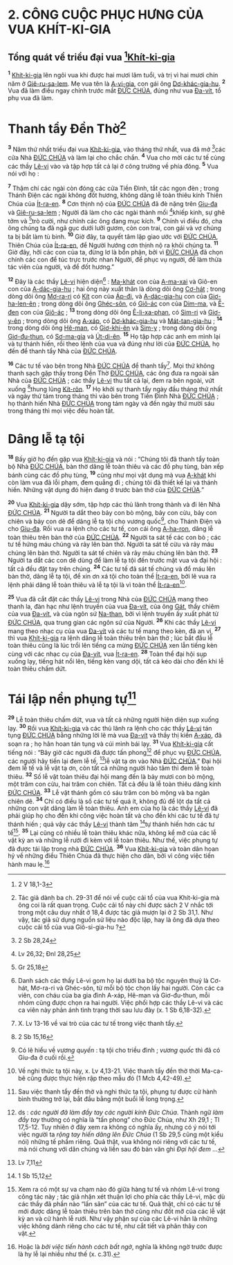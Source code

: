 # 2. CÔNG CUỘC PHỤC HƯNG CỦA VUA KHÍT-KI-GIA

## Tổng quát về triều đại vua [^1@-0d413d0b-9e3a-4adb-be2c-6773b8d31c45][Khít-ki-gia]()
<sup><b>1</b></sup> [Khít-ki-gia]() lên ngôi vua khi được hai mươi lăm tuổi, và trị vì hai mươi chín năm ở [Giê-ru-sa-lem](). Mẹ vua tên là [A-vi-gia](), con gái ông [Dơ-khác-gia-hu](). <sup><b>2</b></sup> Vua đã làm điều ngay chính trước mắt [ĐỨC CHÚA](), đúng như vua [Đa-vít](), tổ phụ vua đã làm.


# Thanh tẩy Đền Thờ[^1-0d413d0b-9e3a-4adb-be2c-6773b8d31c45]
<sup><b>3</b></sup> Năm thứ nhất triều đại vua [Khít-ki-gia](), vào tháng thứ nhất, vua đã mở [^2@-0d413d0b-9e3a-4adb-be2c-6773b8d31c45]các cửa Nhà [ĐỨC CHÚA]() và làm lại cho chắc chắn. <sup><b>4</b></sup> Vua cho mời các tư tế cùng các thầy [Lê-vi]() vào và tập hợp tất cả lại ở công trường về phía đông. <sup><b>5</b></sup> Vua nói với họ :

<sup><b>7</b></sup> Thậm chí các ngài còn đóng các cửa Tiền Đình, tắt các ngọn đèn ; trong Thánh Điện các ngài không đốt hương, không dâng lễ toàn thiêu kính Thiên Chúa của [Ít-ra-en](). <sup><b>8</b></sup> Cơn thịnh nộ của [ĐỨC CHÚA]() đã đè nặng trên [Giu-đa]() và [Giê-ru-sa-lem]() ; Người đã làm cho các ngài thành mối [^3@-0d413d0b-9e3a-4adb-be2c-6773b8d31c45]khiếp kinh, sự ghê tởm và [^4@-0d413d0b-9e3a-4adb-be2c-6773b8d31c45]trò cười, như chính các ông đang mục kích. <sup><b>9</b></sup> Chính vì điều đó, cha ông chúng ta đã ngã gục dưới lưỡi gươm, còn con trai, con gái và vợ chúng ta bị bắt làm tù binh. <sup><b>10</b></sup> Giờ đây, ta quyết tâm lập giao ước với [ĐỨC CHÚA](), Thiên Chúa của [Ít-ra-en](), để Người hướng cơn thịnh nộ ra khỏi chúng ta. <sup><b>11</b></sup> Giờ đây, hỡi các con của ta, đừng lơ là bổn phận, bởi vì [ĐỨC CHÚA]() đã chọn chính các con để túc trực trước nhan Người, để phục vụ người, để làm thừa tác viên của người, và để đốt hương.”

<sup><b>12</b></sup> Đây là các thầy [Lê-vi]() hiện diện[^3-0d413d0b-9e3a-4adb-be2c-6773b8d31c45] : [Ma-khát]() con của [A-ma-xai]() và Giô-en con của [A-dác-gia-hu]() ; hai ông này xuất thân là dòng dõi ông [Cơ-hát]() ; trong dòng dõi ông [Mơ-ra-ri]() có [Kít]() con của [Áp-đi](), và [A-dác-gia-hu]() con của [Giơ-ha-len-ên]() ; trong dòng dõi ông [Ghéc-sôn](), có [Giô-ác]() con của [Dim-ma](), và [Ê-đen]() con của [Giô-ác]() ; <sup><b>13</b></sup> trong dòng dõi ông [Ê-li-xa-phan](), có [Sim-ri]() và [Giơ-y-ên]() ; trong dòng dõi ông [A-xáp](), có [Dơ-khác-gia-hu]() và [Mát-tan-gia-hu]() ; <sup><b>14</b></sup> trong dòng dõi ông [Hê-man](), có [Giơ-khi-ên]() và [Sim-y]() ; trong dòng dõi ông [Giơ-đu-thun](), có [Sơ-ma-gia]() và [Út-di-ên](). <sup><b>15</b></sup> Họ tập hợp các anh em mình lại và tự thánh hiến, rồi theo lệnh của vua và đúng như lời của [ĐỨC CHÚA](), họ đến để thanh tẩy Nhà của [ĐỨC CHÚA]().

<sup><b>16</b></sup> Các tư tế vào bên trong Nhà [ĐỨC CHÚA]() để thanh tẩy[^4-0d413d0b-9e3a-4adb-be2c-6773b8d31c45]. Mọi thứ không thanh sạch gặp thấy trong Đền Thờ [ĐỨC CHÚA](), các ông đưa ra ngoài sân Nhà của [ĐỨC CHÚA]() ; các thầy [Lê-vi]() thu tất cả lại, đem ra bên ngoài, vứt xuống [^5@-0d413d0b-9e3a-4adb-be2c-6773b8d31c45]thung lũng [Kít-rôn](). <sup><b>17</b></sup> Họ khởi sự thanh tẩy ngày đầu tháng thứ nhất và ngày thứ tám trong tháng thì vào bên trong Tiền Đình Nhà [ĐỨC CHÚA]() ; họ thánh hiến Nhà [ĐỨC CHÚA]() trong tám ngày và đến ngày thứ mười sáu trong tháng thì mọi việc đều hoàn tất.


# Dâng lễ tạ tội
<sup><b>18</b></sup> Bấy giờ họ đến gặp vua [Khít-ki-gia]() và nói : “Chúng tôi đã thanh tẩy toàn bộ Nhà [ĐỨC CHÚA](), bàn thờ dâng lễ toàn thiêu và các đồ phụ tùng, bàn xếp bánh cùng các đồ phụ tùng, <sup><b>19</b></sup> cũng như mọi vật dụng mà vua [A-khát]() khi còn làm vua đã lỗi phạm, đem quẳng đi ; chúng tôi đã thiết kế lại và thánh hiến. Những vật dụng đó hiện đang ở trước bàn thờ của [ĐỨC CHÚA]().”

<sup><b>20</b></sup> Vua [Khít-ki-gia]() dậy sớm, tập hợp các thủ lãnh trong thành và đi lên Nhà [ĐỨC CHÚA](). <sup><b>21</b></sup> Người ta dắt theo bảy con bò mộng, bảy con cừu, bảy con chiên và bảy con dê để dâng lễ tạ tội cho vương quốc[^5-0d413d0b-9e3a-4adb-be2c-6773b8d31c45], cho Thánh Điện và cho [Giu-đa](). Rồi vua ra lệnh cho các tư tế, con cái ông [A-ha-ron](), dâng lễ toàn thiêu trên bàn thờ của [ĐỨC CHÚA](). <sup><b>22</b></sup> Người ta sát tế các con bò ; các tư tế hứng máu chúng và rảy lên bàn thờ. Người ta sát tế cừu và rảy máu chúng lên bàn thờ. Người ta sát tế chiên và rảy máu chúng lên bàn thờ. <sup><b>23</b></sup> Người ta dắt các con dê dùng để làm lễ tạ tội đến trước mặt vua và đại hội : tất cả đều đặt tay trên chúng. <sup><b>24</b></sup> Các tư tế đã sát tế chúng và đổ máu lên bàn thờ, dâng lễ tạ tội, để xin ơn xá tội cho toàn thể [Ít-ra-en](), bởi lẽ vua ra lệnh phải dâng lễ toàn thiêu và lễ tạ tội là vì toàn thể [Ít-ra-en]()[^6-0d413d0b-9e3a-4adb-be2c-6773b8d31c45].

<sup><b>25</b></sup> Vua đã cắt đặt các thầy [Lê-vi]() trong Nhà của [ĐỨC CHÚA]() mang theo thanh la, đàn hạc như lệnh truyền của vua [Đa-vít](), của ông [Gát](), thầy chiêm của vua [Đa-vít](), và của ngôn sứ [Na-than](), bởi vì lệnh truyền ấy xuất phát từ [ĐỨC CHÚA](), qua trung gian các ngôn sứ của Người. <sup><b>26</b></sup> Khi các thầy [Lê-vi]() mang theo nhạc cụ của vua [Đa-vít]() và các tư tế mang theo kèn, đã an vị, <sup><b>27</b></sup> thì vua [Khít-ki-gia]() ra lệnh dâng lễ toàn thiêu trên bàn thờ ; lúc bắt đầu lễ toàn thiêu cũng là lúc trổi lên tiếng ca mừng [ĐỨC CHÚA]() xen lẫn tiếng kèn cùng với các nhạc cụ của [Đa-vít](), vua [Ít-ra-en](). <sup><b>28</b></sup> Toàn thể đại hội sụp xuống lạy, tiếng hát nổi lên, tiếng kèn vang dội, tất cả kéo dài cho đến khi lễ toàn thiêu chấm dứt.


# Tái lập nền phụng tự[^7-0d413d0b-9e3a-4adb-be2c-6773b8d31c45]
<sup><b>29</b></sup> Lễ toàn thiêu chấm dứt, vua và tất cả những người hiện diện sụp xuống lạy. <sup><b>30</b></sup> Rồi vua [Khít-ki-gia]() và các thủ lãnh ra lệnh cho các thầy [Lê-vi]() tán tụng [ĐỨC CHÚA]() bằng những lời lẽ mà vua [Đa-vít]() và thầy thị kiến [A-xáp](), đã soạn ra ; họ hân hoan tán tụng và cúi mình bái lạy. <sup><b>31</b></sup> Vua [Khít-ki-gia]() cất tiếng nói : “Bây giờ các người đã được tấn phong[^8-0d413d0b-9e3a-4adb-be2c-6773b8d31c45] để phục vụ [ĐỨC CHÚA](), các người hãy tiến lại đem lễ tế, [^6@-0d413d0b-9e3a-4adb-be2c-6773b8d31c45]lễ vật tạ ơn vào Nhà [ĐỨC CHÚA]().” Đại hội đem lễ tế và lễ vật tạ ơn, còn tất cả những người hảo tâm thì đem lễ toàn thiêu. <sup><b>32</b></sup> Số lễ vật toàn thiêu đại hội mang đến là bảy mươi con bò mộng, một trăm con cừu, hai trăm con chiên. Tất cả đều là lễ toàn thiêu dâng kính [ĐỨC CHÚA](). <sup><b>33</b></sup> Lễ vật thánh gồm có sáu trăm con bò mộng và ba ngàn chiên dê. <sup><b>34</b></sup> Chỉ có điều là số các tư tế quá ít, không đủ để lột da tất cả những con vật dâng làm lễ toàn thiêu. Anh em của họ là các thầy [Lê-vi]() đã phải giúp họ cho đến khi công việc hoàn tất và cho đến khi các tư tế đã tự thánh hiến ; quả vậy các thầy [Lê-vi]() thành tâm [^7@-0d413d0b-9e3a-4adb-be2c-6773b8d31c45]tự thánh hiến hơn các tư tế[^9-0d413d0b-9e3a-4adb-be2c-6773b8d31c45]. <sup><b>35</b></sup> Lại cũng có nhiều lễ toàn thiêu khác nữa, không kể mỡ của các lễ vật kỳ an và những lễ rưới đi kèm với lễ toàn thiêu. Như thế, việc phụng tự đã được tái lập trong nhà [ĐỨC CHÚA](). <sup><b>36</b></sup> Vua [Khít-ki-gia]() và toàn dân hoan hỷ về những điều Thiên Chúa đã thực hiện cho dân, bởi vì công việc tiến hành mau lẹ.[^10-0d413d0b-9e3a-4adb-be2c-6773b8d31c45]

[^1-0d413d0b-9e3a-4adb-be2c-6773b8d31c45]: Tác giả dành ba ch. 29-31 để nói về cuộc cải tổ của vua Khít-ki-gia mà ông coi là rất quan trọng. Cuộc cải tổ này chỉ được sách 2 V nhắc tới trong một câu duy nhất ở 18,4 được tác giả mượn lại ở 2 Sb 31,1. Như vậy, tác giả sử dụng nguồn sử liệu nào độc lập, hay là ông đã dựa theo cuộc cải tổ của vua Giô-si-gia-hu ?
[^3-0d413d0b-9e3a-4adb-be2c-6773b8d31c45]: Danh sách các thầy Lê-vi gom họ lại dưới ba bộ tộc nguyên thuỷ là Cơ-hát, Mơ-ra-ri và Ghéc-sôn, từ mỗi bộ tộc chọn lấy hai người. Còn các ca viên, con cháu của ba gia đình A-xáp, Hê-man và Giơ-đu-thun, mỗi nhóm cũng được chọn ra hai người. Việc phối hợp các thầy Lê-vi và các ca viên này phản ánh tình trạng thời sau lưu đày (x. 1 Sb 6,18-32).
[^4-0d413d0b-9e3a-4adb-be2c-6773b8d31c45]: X. Lv 13-16 về vai trò của các tư tế trong việc thanh tẩy.
[^5-0d413d0b-9e3a-4adb-be2c-6773b8d31c45]: Có lẽ hiểu về *vương quyền* : tạ tội cho triều đình ; *vương quốc* thì đã có Giu-đa ở cuối rồi.
[^6-0d413d0b-9e3a-4adb-be2c-6773b8d31c45]: Về nghi thức tạ tội này, x. Lv 4,13-21. Việc thanh tẩy đền thờ thời Ma-ca-bê cũng được thực hiện rập theo mẫu đó (1 Mcb 4,42-49).
[^7-0d413d0b-9e3a-4adb-be2c-6773b8d31c45]: Sau việc thanh tẩy đền thờ và nghi thức tạ tội, phụng tự được cử hành bình thường trở lại, bắt đầu bằng một buổi lễ long trọng.
[^8-0d413d0b-9e3a-4adb-be2c-6773b8d31c45]: ds : *các người đã làm đầy tay các người kính Đức Chúa*. Thành ngữ *làm đầy tay* thường có nghĩa là “tấn phong” cho Đức Chúa, như Xh 29,1 ; Tl 17,5-12. Tuy nhiên ở đây xem ra không có nghĩa ấy, nhưng có ý nói tới việc người ta *rộng tay hiến dâng lên Đức Chúa* (1 Sb 29,5 cũng một kiểu nói) những tế phẩm riêng. Quả thật, vua không nói riêng với các tư tế, mà nói chung với dân chúng và liền sau đó bản văn ghi *Đại hội đem ...*
[^9-0d413d0b-9e3a-4adb-be2c-6773b8d31c45]: Xem ra có một sự va chạm nào đó giữa hàng tư tế và nhóm Lê-vi trong công tác này ; tác giả nhận xét thuận lợi cho phía các thầy Lê-vi, mặc dù các thầy đã phần nào “lấn sân” của các tư tế. Quả thật, chỉ có các tư tế mới được dâng lễ toàn thiêu trên bàn thờ cũng như đốt mỡ của các lễ vật kỳ an và cử hành lễ rưới. Như vậy phận sự của các Lê-vi hẳn là những việc không dành riêng cho các tư tế, như cắt tiết và phân thây con vật.
[^10-0d413d0b-9e3a-4adb-be2c-6773b8d31c45]: Hoặc là *bởi việc tiến hành cách bất ngờ*, nghĩa là không ngờ trước được là hy lễ lại nhiều như thế (x. c.31).
[^1@-0d413d0b-9e3a-4adb-be2c-6773b8d31c45]: 2 V 18,1-3
[^2@-0d413d0b-9e3a-4adb-be2c-6773b8d31c45]: 2 Sb 28,24
[^3@-0d413d0b-9e3a-4adb-be2c-6773b8d31c45]: Lv 26,32; Đnl 28,25
[^4@-0d413d0b-9e3a-4adb-be2c-6773b8d31c45]: Gr 25,18
[^5@-0d413d0b-9e3a-4adb-be2c-6773b8d31c45]: 2 Sb 15,16
[^6@-0d413d0b-9e3a-4adb-be2c-6773b8d31c45]: Lv 7,11
[^7@-0d413d0b-9e3a-4adb-be2c-6773b8d31c45]: 1 Sb 15,12